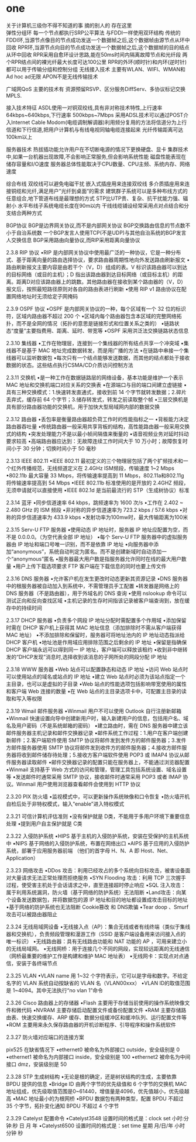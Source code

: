 # one
关于计算机三级你不得不知道的事 摘的别人的 存在这里<br>
弹性分组环
每一个节点都执行SRP公平算法
与FDDI一样使用双环结构
传统的FDDI环,当源节点像目的节点成功发送一个数据帧之后,这个数据帧由源节点从环中回收
RPR环,当源节点向目的节点成功发送一个数据帧之后,这个数据帧的目的结点从环中回收
RPR采用自愈环设计思路,能在50ms时间内隔离故障节点和光纤段
两个RPR结点间的裸光纤最大长度可达100公里
RPR的外环(顺时针)和内环(逆时针)都可以用于传输分组和控制分组
无线接入技术
主要有WLAN、WIFI、WMAN和Ad hoc ad无限
APON不是无线传输技术

广域网QoS
主要的技术有 资源预留RSVP、区分服务DiffServ、多协议标记交换MPLS.

接入技术特征
ASDL使用一对铜双绞线,具有非对称技术特性,上行速率64kbps~640kbps,下行速率
500kbps~7Mbps
采用ADSL技术可以通过POST介入Internet
Cable Modom(电缆调制解调器)利用频分复用的方法将信道分为上行信道和下行信道,把用户计算机与有线电视同轴电缆连接起来
光纤传输距离可达100km以上

服务器技术
热拔插功能允许用户在不切断电源的情况下更换硬盘、显卡
集群技术中,如果一台机器出现故障,不会影响正常服务,但会影响系统性能
磁盘性能表现在储存容量和I/O速度
服务器总体性能取决于CPU数量、CPU主频、系统内存、网络速度

综合布线
双绞线可以避免电磁干扰
嵌入式插座用来连接双绞线
多介质插座用来连接铜缆和光纤,满足用户”光纤到桌面”的需求
建筑群子系统可以是多种布线方式的任意组合,地下管道布线是最理想的方式
STP比UTP贵、复杂、抗干扰能力强、辐射小
水平布线子系统电缆长度在90m以内
干线线缆铺设经常采用点对点结合和分支结合两种方式

BGP协议
BGP是边界网关协议,而不是内部网关协议
BGP交换路由信息的节点数不小于自治系统数
一个BGP发言人使用TCP(不是UDP)与其他自治系统的BGP发言人交换信息
BGP采用路由向量协议,而RIP采用距离向量协议

2.3.8 RIP 协议
•RIP 是内部网关协议中使用最广泛的一种协议，它是一种分布式、基于距离向量的路由选择协议，要求路由器周期性地向外发送路由刷新报文
•路由刷新报文主要内容是由若干个（V，D）组成的表。V 标识该路由器可以到达的目标网络（或目的主机）；D 指出该路由器到达目标网络（或目标主机）的距离。距离D对应该路由器上的跳数。其他路由器在接收到某个路由器的（V，D）报文后，按照最短路径原则对各自的路由表进行刷新
•使用 RIP v1 路由协议在配置网络地址时无须给定子网掩码

2.3.9 OSPF 协议
•OSPF 是内部网关协议的一种，每个区域有一个 32 位的标识符，区域内路由器不超过 200 个
•区域内每个路由器包含本区域的完整网络拓扑，而不是全网的情况（拓扑的意思是链接形式和位置关系之类的）
•链路状态“度量”主要指费用、距离、延时、带宽等
•OSPF 采用洪泛法交换链路状态信息

2.3.10 集线器
•工作在物理层，连接到一个集线器的所有结点共享一个冲突域
•集线器不是基于 MAC 地址完成数据转发，而是用广播的方法
•在链路中串接一个集线器可以监听数据包
•每次只有一个结点能够发送数据，而其他的结点都处于接收数据的状态。这些结点执行CSMA/CD介质访问控制方法

2.3.11 交换机
•是一种工作在数据链路层的网络设备，基本功能是维护一个表示 MAC 地址和交换机端口对应关系的交换表
•在源端口与目的端口间建立虚链接
•具有三种交换模式：1.快速转发直通式，接收到前 14 个字节就转发数据；2.碎片丢弃式，缓存前 64 个字节；3.储存转发式，转发之前读取整个帧
•三层交换机是具有部分路由器功能的交换机，用于加快大型局域网内部的数据交换

2.3.12 路由器
•丢包率是衡量路由器超负荷工作时的性能指标之一
•背板能力决定路由器吞吐量
•传统路由器一般采用共享背板的结构，高性能路由器一般采用交换式的结构
•突发处理能力不是以最小帧间隔值来衡量的
•语音视频业务对延时抖动要求较高
•高端路由器应达到：无故障连续工作时间大于 10 万小时；故障恢复时间小于 30 分钟；切换时间小于 50 毫秒

2.3.13 IEEE 802.11
•IEEE 802.11 最初定义的三个物理层包括了两个扩频技术和一个红外传播规范，无线频道定义在 2.4GHz ISM频段，传输速度 1~2 Mbps
•802.11b 最大容量 33 Mbps，将传输速率提高到 11 Mbps，802.11a和802.11g 将传输速率提高到 54 Mbps
•IEEE 802.11b 标准使用的是开放的 2.4GHZ 频段，无须申请就可以直接使用
•IEEE 802.1d 是当前最流行的 STP（生成树协议）标准

2.3.14 蓝牙
•同步信道速率 64 kbps，跳频速率为 1600 次/s
•工作在 2.402 ~ 2.480 GHz 的 ISM 频段
•非对称的异步信道速率为 723.2 kbps / 57.6 kbps
•对称的异步信道速率为 433.9 kbps
•发射功率为100mw时，最大传输距离为100米

2.3.15 Serv-U FTP 服务器
•使用动态 IP 地址时，服务器 IP 地址应配置为空，而不是 0.0.0.0。（为空代表全部 IP 地址）
•每个 Serv-U FTP 服务器中的虚拟服务器由 IP 地址和端口号唯一识别，而不是依靠 IP 地址
•向服务器中添加“anonymous”，系统自动判定为匿名。而不是创建新域时自动添加一个“anonymous”匿名
•服务器最大用户数是指服务器允许同时在线的最大用户数量
•用户上传下载选项要求 FTP 客户端在下载信息的同时也要上传文件

2.3.16 DNS 服务器
•允许客户机在发生更改时动态更新其资源记录
•DNS 服务器中的根服务器被自动加入到系统中，不需管理员手工配置
•转发器是网络上的 DNS 服务器（不是路由器），用于外域名的 DNS 查询
•使用 nslookup 命令可以测试正向和反向查找区域
•主机记录的生存时间指该记录被客户端查询到，放在缓存中的持续时间

2.3.17 DHCP 服务器
•负责多个网段 IP 地址分配时需配置多个作用域
•添加保留时需在 DHCP 客户机上获得其 MAC 地址信息（添加排除时不需从客户端获得 MAC 地址）
•不添加排除和保留时，服务器可将地址池内的 IP 地址动态指派给 DHCP 客户机
•地址池是作用域应用排除范围之后剩余的 IP 地址
•保留是指确保 DHCP 客户端永远可以得到同一 IP 地址，客户端可以释放该租约
•收到非中继转发的“DHCP发现”消息时,选择收到该消息的子网所处的网段分配 IP 地址

2.3.18 WWW 服务器
•Web 站点可以配置静态和动态 IP 地址
•访问 Web 站点时可以使用站点的域名或站点的 IP 地址
•建立 Web 站点时必须为该站点指定一个主目录，也可以是虚拟的子目录
•Web 站点的性能选项包括影响带宽使用的属性和客户端 Web 连接的数量
•在 Web 站点的主目录选项卡中，可配置主目录的读取和写入等权限

2.3.19 Wmail 邮件服务器
•Winmail 用户不可以使用 Outlook 自行注册新邮箱
•Winmail 快速设置向导中创建新用户时，输入新建用户的信息，包括用户名、域名及用户密码（不是系统邮箱的密码）
•建立路由时，需在 DNS 服务器中建立该邮件服务器主机记录和邮件交换器记录
•邮件系统工作过程：1.用户在客户端创建新邮件；2.客户端软件使用 SMTP 协议将邮件发到发件方的邮件服务器；3.发件方邮件服务器使用 SMTP 协议将邮件发到收件方的邮件服务器；4.接收方邮件服务器将收到邮件储存待处理；5.接收方客户端软件使用 POP3 或 IMAP4 协议从邮件服务器读取邮件
•邮件交换器记录的配置只能在服务器上，不能通过浏览器配置
•Winmail 支持基于 Web 方式的访问和管理，管理工具包括系统设置、域名设置等
•发送邮件时通常采用 SMTP 协议，接收邮件时通常采用 POP3 或者 IMAP 协议。Winmail 用户使用浏览器查看邮件会使用到 HTTP 协议

2.3.20 PIX 防火墙
•监视模式中，可以更新操作系统映像和口令恢复
•防火墙开机自检后处于非特权模式，输入“enable”进入特权模式

2.3.21 可信计算机评估准则
•没有保护就是 D类，不能用于多用户环境下重要信息处理
•提到用户自主保护就是 C类

2.3.22 入侵防护系统
•HIPS 基于主机的入侵防护系统，安装在受保护的主机系统中
•NIPS 基于网络的入侵防护系统，布置在网络出口
•AIPS 基于应用的入侵防护系统，部署于应用服务器前端 
 （他们的首字母 H、N、A 即 Host、Net、Application）

2.3.23 网络攻击
•DDos 攻击：利用已经攻占的多个系统向目标攻击，被害设备面对大量请求无法正常处理而拒绝服务
•SYN Flooding 攻击：利用 TCP 三次握手过程，使受害主机处于会话请求之中，直至连接超时停止响应
•SQL 注入攻击：属于利用系统漏洞，防火墙（基于网络的防护系统）无法阻断
•Land攻击：向某个设备发送数据包，并将数据包的源 IP 地址和目的地址都设置成攻击目标的地址
•基于网络的防护系统也无法阻断 Cookie篡改 和 DNS欺骗
•Tear doop 、Smurf 攻击可以被路由器阻止

2.3.24 无线局域网设备
•无线接入点（AP）：集合无线或者有线终端（类似于集线器和交换机），负责频段管理和漫游工作（SSID 是客户端设备用来访问接入点的唯一标识）
•无线路由器：具有无线路由功能和 NAT 功能的 AP ，可用来建立小的无线局域网。
•无线网桥：用于连接几个不同的网段，实现较远距离的无线通信（网桥最重要的维护工作是构建和维护 MAC 地址表）
•无线网卡：实现点对点通信，安装于各终端节点

2.3.25 VLAN
•VLAN name 用 1~32 个字符表示，它可以是字母和数字。不给定名字的 VLAN 系统自动按缺省的 VLAN 名（VLAN00xxx）
•VLAN ID的取值范围是 1~4094。其中无法执行“no vlan 1”命令

2.3.26 Cisco 路由器上的存储器
•Flash 主要用于存储当前使用的操作系统映像文件和微代码
•NVRAM 主要存储启动配置文件或备份配置文件
•RAM 主要存储路由表、快速交换缓存、ARP 缓存、数据分组缓冲区和缓冲队列、运行配置文件等
•ROM 主要用来永久保存路由器的开机诊断程序、引导程序和操作系统软件

2.3.27 防火墙对应端口的连接方案

pix525 在缺省情况下
•ethernet0 被命名为外部接口 outside，安全级别是 0
•ethernet1 被命名为内部接口 inside，安全级别是 100
•ethernet2 被命名为中间接口 dmz，安装级别是 50

2.3.28 STP 生成树结构
•无论是根的确定，还是树状结构的生成，主要依靠 BPDU 提供的信息
•Bridge ID 由两个字节的优先级值和 6 个字节的交换机 MAC 地址组成，优先级取值范围是0~61440，增值量是4096，优先值越小，优先级越高
•MAC 地址最小的为根网桥
•BPDU 数据包有两种类型，配置 BPDU 不超过 35 个字节，拓扑变化通知 BPDU 不超过 4 个字节

2.3.29 Catelyst 配置命令
•Catelyst3548 设置时间的格式是：clock set 小时:分钟:秒 日 月 年
•Catelyst6500 设置时间的格式是：set time 星期 月/日/年 小时 分钟 秒

